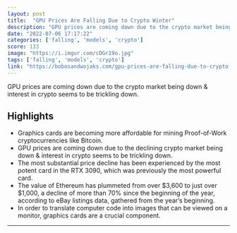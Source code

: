 ```yaml
---
layout: post
title:  "GPU Prices Are Falling Due to Crypto Winter"
description: "GPU prices are coming down due to the crypto market being down & interest in crypto seems to be trickling down."
date: "2022-07-06 17:17:22"
categories: ['falling', 'models', 'crypto']
score: 133
image: "https://i.imgur.com/cDGr19o.jpg"
tags: ['falling', 'models', 'crypto']
link: "https://bobosandwojaks.com/gpu-prices-are-falling-due-to-crypto-winter/"
---
```


GPU prices are coming down due to the crypto market being down & interest in crypto seems to be trickling down.

## Highlights

- Graphics cards are becoming more affordable for mining Proof-of-Work cryptocurrencies like Bitcoin.
- GPU prices are coming down due to the declining crypto market being down & interest in crypto seems to be trickling down.
- The most substantial price decline has been experienced by the most potent card in the RTX 3090, which was previously the most powerful card.
- The value of Ethereum has plummeted from over $3,600 to just over $1,000, a decline of more than 70% since the beginning of the year, according to eBay listings data, gathered from the year’s beginning.
- In order to translate computer code into images that can be viewed on a monitor, graphics cards are a crucial component.

---
